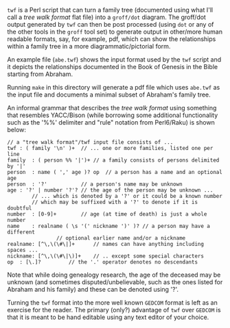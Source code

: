 `twf` is a Perl script that can turn a family tree (documented using what I'll
call a _tree walk format_ flat file) into a `groff/dot` diagram. The groff/dot
output generated by `twf` can then be post processed (using `dot` or any of the
other tools in the `groff` tool set) to generate output in other/more human
readable formats, say, for example, pdf, which can show the relationships within
a family tree in a more diagrammatic/pictorial form.

An example file (`abe.twf`) shows the input format used by the `twf` script and
it depicts the relationships documented in the Book of Genesis in the Bible
starting from Abraham.

Running `make` in this directory will generate a pdf file which uses `abe.twf`
as the input file and documents a minimal subset of Abraham's family tree.

An informal grammar that describes the _tree walk format_ using something that
resembles YACC/Bison (while borrowing some additional functionality such as the
'%%' delimiter and "rule" notation from Perl6/Raku) is shown below:

```
// a "tree walk format"/twf input file consists of ...
twf	: ( family '\n' )+	// ... one or more families, listed one per line
family	: ( person %% '|')+	// a family consists of persons delimited by '|'
person	: name ( ',' age )? op	// a person has a name and an optional age
person	: '?'			// a person's name may be unknown
age	: '?' | number '?'?	// the age of the person may be unknown ...
		// ... which is denoted by a '?' or it could be a known number
		// which may be suffixed with a '?' to denote if it is doubtful
number	: [0-9]+		// age (at time of death) is just a whole number
name	: realname ( \s '(' nickname ')' )?	// a person may have a different
				// optional earlier name and/or a nickname
realname: [^\,\(\#\|]+		// names can have anything including spaces ...
nickname: [^\,\(\#\|\)]+	// .. except some special characters
op	: [\.]?			// the '.' operator denotes no descendants
```

Note that while doing genealogy research, the age of the deceased may be
unknown (and sometimes disputed/unbelievable, such as the ones listed for
Abraham and his family) and these can be denoted using '?'.

Turning the `twf` format into the more well known `GEDCOM` format is left as
an exercise for the reader. The primary (only?) advantage of `twf` over `GEDCOM`
is that it is meant to be hand editable using any text editor of your choice.
